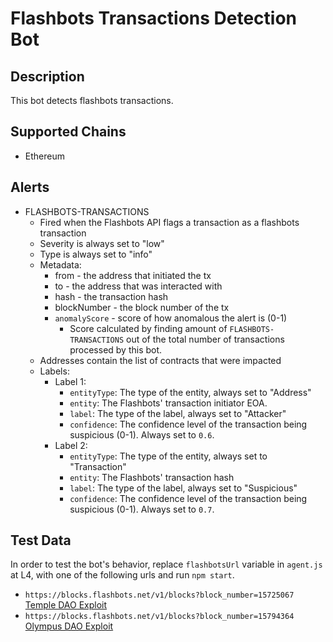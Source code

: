 # Flashbots Transactions Detection Bot

## Description

This bot detects flashbots transactions.

## Supported Chains

- Ethereum

## Alerts

- FLASHBOTS-TRANSACTIONS
  - Fired when the Flashbots API flags a transaction as a flashbots transaction
  - Severity is always set to "low"
  - Type is always set to "info"
  - Metadata:
    - from - the address that initiated the tx
    - to - the address that was interacted with
    - hash - the transaction hash
    - blockNumber - the block number of the tx
    - `anomalyScore` - score of how anomalous the alert is (0-1)
      - Score calculated by finding amount of `FLASHBOTS-TRANSACTIONS` out of the total number of transactions processed by this bot.
  - Addresses contain the list of contracts that were impacted
  - Labels:
    - Label 1:
      - `entityType`: The type of the entity, always set to "Address"
      - `entity`: The Flashbots' transaction initiator EOA.
      - `label`: The type of the label, always set to "Attacker"
      - `confidence`: The confidence level of the transaction being suspicious (0-1). Always set to `0.6`.
    - Label 2:
      - `entityType`: The type of the entity, always set to "Transaction"
      - `entity`: The Flashbots' transaction hash
      - `label`: The type of the label, always set to "Suspicious"
      - `confidence`: The confidence level of the transaction being suspicious (0-1). Always set to `0.7`.

## Test Data

In order to test the bot's behavior, replace `flashbotsUrl` variable in `agent.js` at L4, with one of the following urls and run `npm start`.

- `https://blocks.flashbots.net/v1/blocks?block_number=15725067` [Temple DAO Exploit](https://etherscan.io/tx/0x8c3f442fc6d640a6ff3ea0b12be64f1d4609ea94edd2966f42c01cd9bdcf04b5)
- `https://blocks.flashbots.net/v1/blocks?block_number=15794364` [Olympus DAO Exploit](https://etherscan.io/tx/0x3ed75df83d907412af874b7998d911fdf990704da87c2b1a8cf95ca5d21504cf)
